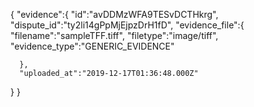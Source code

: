 {
   "evidence":{
      "id":"avDDMzWFA9TESvDCTHkrg",
      "dispute_id":"ty2li14gPpMjEjpzDrH1fD",
      "evidence_file":{
         "filename":"sampleTFF.tiff",
         "filetype":"image/tiff",
         "evidence_type":"GENERIC_EVIDENCE"

      },
      "uploaded_at":"2019-12-17T01:36:48.000Z"
   }
}
